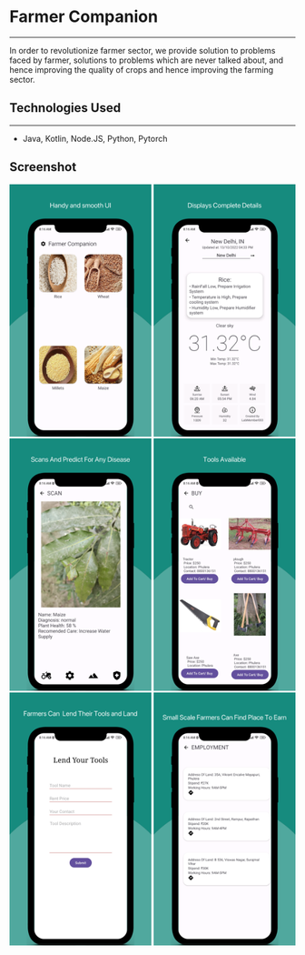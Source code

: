 <h1>Farmer Companion</h1>
<hr><p>In order to revolutionize farmer sector, we provide solution to problems faced by farmer, solutions to problems which are never talked about, and hence improving the quality of crops and hence improving the farming sector.
</p><h2>Technologies Used</h2>
<hr><ul>
<li>Java, Kotlin, Node.JS, Python, Pytorch</li>
</ul>
<h2>Screenshot</h2>
<p>
  <img src="https://raw.githubusercontent.com/labmember003/farmer_companion_bpit/main/screenshots/1.png" width=250 />
  <img  src="https://raw.githubusercontent.com/labmember003/farmer_companion_bpit/main/screenshots/2.png" width=250 />
  <img  src="https://raw.githubusercontent.com/labmember003/farmer_companion_bpit/main/screenshots/3.png" width=250 />
  <img  src="https://raw.githubusercontent.com/labmember003/farmer_companion_bpit/main/screenshots/4.png" width=250 />
  <img  src="https://raw.githubusercontent.com/labmember003/farmer_companion_bpit/main/screenshots/5.png" width=250 />
  <img  src="https://raw.githubusercontent.com/labmember003/farmer_companion_bpit/main/screenshots/6.png" width=250 />

</p>

